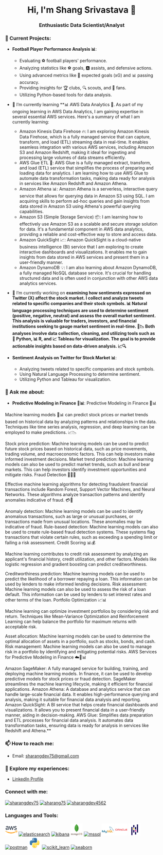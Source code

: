 <h1 align="center">Hi, I'm Shang Srivastava 👋</h1>
<h3 align="center">Enthusiastic Data Scientist/Analyst</h3>

### 🔭 Current Projects:
- **Football Player Performance Analysis 📊**:
  - Evaluating ⚽ football players' performance.
  - Analyzing statistics like ⚽ goals, 🅰️ assists, and defensive actions.
  - Using advanced metrics like 🎯 expected goals (xG) and 📊 passing accuracy.
  - Providing insights for 🏆 clubs, 🔍 scouts, and 👥 fans.
  - Utilizing Python-based tools for data analysis.

- 🌱 I’m currently learning **📊 AWS Data Analytics 🚀. As part of my ongoing learning in AWS Data Analytics, I am gaining expertise in several essential AWS services. Here's a summary of what I am currently learning:
  - Amazon Kinesis Data Firehose 🔥: I am exploring Amazon Kinesis Data Firehose, which is a fully managed service that can capture, transform, and load (ETL) streaming data in real-time. It enables seamless integration with various AWS services, including Amazon S3 and Amazon Redshift, making it ideal for ingesting and processing large volumes of data streams efficiently.
  - AWS Glue ETL 🧩: AWS Glue is a fully managed extract, transform, and load (ETL) service that simplifies the process of preparing and loading data for analytics. I am learning how to use AWS Glue to automate data transformation tasks, making data ready for analysis in services like Amazon Redshift and Amazon Athena.
  - Amazon Athena 📊: Amazon Athena is a serverless, interactive query service that allows for querying data in Amazon S3 using SQL. I am acquiring skills to perform ad-hoc queries and gain insights from data stored in Amazon S3 using Athena's powerful querying capabilities.
  - Amazon S3 (Simple Storage Service) 📦: I am learning how to effectively use Amazon S3 as a scalable and secure storage solution for data. It's a fundamental component in AWS data analytics, providing a reliable and cost-effective way to store and access data.
  - Amazon QuickSight 📈: Amazon QuickSight is a cloud-native business intelligence (BI) service that I am exploring to create interactive dashboards and visualizations. It enables me to gain insights from data stored in AWS services and present them in a user-friendly manner.
  - Amazon DynamoDB 💡: I am also learning about Amazon DynamoDB, a fully managed NoSQL database service. It's crucial for handling structured data and is often used in conjunction with other AWS data analytics services.

- 🔭 I’m currently working on **examining how sentiments expressed on Twitter (X) affect the stock market. I collect and analyze tweets related to specific companies and their stock symbols. 📊 Natural language processing techniques are used to determine sentiment (positive, negative, neutral) and assess the overall market sentiment. This analysis is valuable for traders, investors, and financial institutions seeking to gauge market sentiment in real-time. 💼📉 Both analyses involve data collection, cleaning, and utilizing tools such as 🐍 Python, 📊 R, and 📈 Tableau for visualization. The goal is to provide actionable insights based on data-driven analysis. 📈🔍**

- **Sentiment Analysis on Twitter for Stock Market 📊**:
  - Analyzing tweets related to specific companies and stock symbols.
  - Using Natural Language Processing to determine sentiment.
  - Utilizing Python and Tableau for visualization.

### 💬 Ask me about:
- **Predictive Modeling in Finance 🤖📊**: Predictive Modeling in Finance 🤖📊

Machine learning models 🤖📊 can predict stock prices or market trends based on historical data by analyzing patterns and relationships in the data. Techniques like time series analysis, regression, and deep learning can be employed to make predictions. 📈📉

Stock price prediction: Machine learning models can be used to predict future stock prices based on historical data, such as price movements, trading volume, and macroeconomic factors. This can help investors make informed investment decisions.
Market trend prediction: Machine learning models can also be used to predict market trends, such as bull and bear markets. This can help investors identify investment opportunities and mitigate risks.
Fraud Detection 🧐🕵️‍♂️

Effective machine learning algorithms for detecting fraudulent financial transactions include Random Forest, Support Vector Machines, and Neural Networks. These algorithms analyze transaction patterns and identify anomalies indicative of fraud. 💳🚫

Anomaly detection: Machine learning models can be used to identify anomalous transactions, such as large or unusual purchases, or transactions made from unusual locations. These anomalies may be indicative of fraud.
Rule-based detection: Machine learning models can also be used to create rule-based fraud detection systems. These systems flag transactions that violate certain rules, such as exceeding a spending limit or failing a risk assessment.
Credit Scoring 📊💰

Machine learning contributes to credit risk assessment by analyzing an applicant's financial history, credit utilization, and other factors. Models like logistic regression and gradient boosting can predict creditworthiness.

Creditworthiness prediction: Machine learning models can be used to predict the likelihood of a borrower repaying a loan. This information can be used by lenders to make informed lending decisions.
Risk assessment: Machine learning models can also be used to assess the risk of a loan default. This information can be used by lenders to set interest rates and other terms of the loan.
Portfolio Optimization 📈📊

Machine learning can optimize investment portfolios by considering risk and return. Techniques like Mean-Variance Optimization and Reinforcement Learning can help balance the portfolio for maximum returns with acceptable risk.

Asset allocation: Machine learning models can be used to determine the optimal allocation of assets in a portfolio, such as stocks, bonds, and cash.
Risk management: Machine learning models can also be used to manage risk in a portfolio by identifying and mitigating potential risks.
AWS Services for Predictive Modeling in Finance ☁️🤖📊

Amazon SageMaker: A fully managed service for building, training, and deploying machine learning models. In finance, it can be used to develop predictive models for stock prices or fraud detection. SageMaker streamlines the machine learning lifecycle, making it efficient for financial applications.
Amazon Athena: A database and analytics service that can handle large-scale financial data. It enables high-performance querying and analysis, making it suitable for financial data analysis and reporting.
Amazon QuickSight: A BI service that helps create financial dashboards and visualizations. It allows you to present financial data in a user-friendly manner, aiding in decision-making.
AWS Glue: Simplifies data preparation and ETL processes for financial data analysis. It automates data transformation tasks, ensuring data is ready for analysis in services like Redshift and Athena.**
  
### 📫 How to reach me:
- Email: [sharangdev75@gmail.com](mailto:sharangdev75@gmail.com)

### 📄 Explore my experiences:
- [LinkedIn Profile](https://linkedin.com/in/sharang75)

### Connect with me:
<a href="https://twitter.com/sharangdev75" target="blank"><img align="center" src="https://raw.githubusercontent.com/rahuldkjain/github-profile-readme-generator/master/src/images/icons/Social/twitter.svg" alt="sharangdev75" height="30" width="40" /></a>
<a href="https://linkedin.com/in/sharang75" target="blank"><img align="center" src="https://raw.githubusercontent.com/rahuldkjain/github-profile-readme-generator/master/src/images/icons/Social/linked-in-alt.svg" alt="sharang75" height="30" width="40" /></a>
<a href="https://www.youtube.com/c/sharangdev4562" target="blank"><img align="center" src="https://raw.githubusercontent.com/rahuldkjain/github-profile-readme-generator/master/src/images/icons/Social/youtube.svg" alt="sharangdev4562" height="30" width="40" /></a>

### Languages and Tools:
<a href="https://aws.amazon.com" target="_blank" rel="noreferrer"><img src="https://raw.githubusercontent.com/devicons/devicon/master/icons/amazonwebservices/amazonwebservices-original-wordmark.svg" alt="aws" width="40" height="40"/></a>
<a href="https://www.elastic.co" target="_blank" rel="noreferrer"><img src="https://www.vectorlogo.zone/logos/elastic/elastic-icon.svg" alt="elasticsearch" width="40" height="40"/></a>
<a href="https://www.elastic.co/kibana" target="_blank" rel="noreferrer"><img src="https://www.vectorlogo.zone/logos/elasticco_kibana/elasticco_kibana-icon.svg" alt="kibana" width="40" height="40"/></a>
<a href="https://www.mongodb.com/" target="_blank" rel="noreferrer"><img src="https://raw.githubusercontent.com/devicons/devicon/master/icons/mongodb/mongodb-original-wordmark.svg" alt="mongodb" width="40" height="40"/></a>
<a href="https://www.microsoft.com/en-us/sql-server" target="_blank" rel="noreferrer"><img src="https://www.svgrepo.com/show/303229/microsoft-sql-server-logo.svg" alt="mssql" width="40" height="40"/></a>
<a href="https://www.mysql.com/" target="_blank" rel="noreferrer"><img src="https://raw.githubusercontent.com/devicons/devicon/master/icons/mysql/mysql-original-wordmark.svg" alt="mysql" width="40" height="40"/></a>
<a href="https://www.oracle.com/" target="_blank" rel="noreferrer"><img src="https://raw.githubusercontent.com/devicons/devicon/master/icons/oracle/oracle-original.svg" alt="oracle" width="40" height="40"/></a>
<a href="https://pandas.pydata.org/" target="_blank" rel="noreferrer"><img src="https://raw.githubusercontent.com/devicons/devicon/2ae2a900d2f041da66e950e4d48052658d850630/icons/pandas/pandas-original.svg" alt="pandas" width="40" height="40"/></a>
<a href="https://postman.com" target="_blank" rel="noreferrer"><img src="https://www.vectorlogo.zone/logos/getpostman/getpostman-icon.svg" alt="postman" width="40" height="40"/></a>
<a href="https://www.python.org" target="_blank" rel="noreferrer"><img src="https://raw.githubusercontent.com/devicons/devicon/master/icons/python/python-original.svg" alt="python" width="40" height="40"/></a>
<a href="https://scikit-learn.org/" target="_blank" rel="noreferrer"><img src="https://upload.wikimedia.org/wikipedia/commons/0/05/Scikit_learn_logo_small.svg" alt="scikit_learn" width="40" height="40"/></a>
<a href="https://seaborn.pydata.org/" target="_blank" rel="noreferrer"><img src="https://seaborn.pydata.org/_images/logo-mark-lightbg.svg" alt="seaborn" width="40" height="40"/></a>
